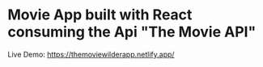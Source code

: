 # Movie App built with React consuming the Api "The Movie API"

Live Demo: https://themoviewilderapp.netlify.app/
